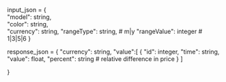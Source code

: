 input_json = { \
  "model": string, \
  "color": string, \
  "currency": string,
  "rangeType": string, # m|y
  "rangeValue": integer # 1|3|5|6
}

response_json = {
  "currency": string,
  "value":[
    {
      "id": integer,
      "time": string,
      "value": float,
      "percent": string # relative difference in price
    }
  ]

}
